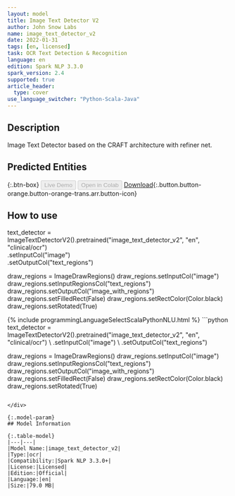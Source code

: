 ```yaml
---
layout: model
title: Image Text Detector V2
author: John Snow Labs
name: image_text_detector_v2
date: 2022-01-31
tags: [en, licensed]
task: OCR Text Detection & Recognition
language: en
edition: Spark NLP 3.3.0
spark_version: 2.4
supported: true
article_header:
  type: cover
use_language_switcher: "Python-Scala-Java"
---
```


## Description

Image Text Detector based on the CRAFT architecture with refiner net.

## Predicted Entities



{:.btn-box}
<button class="button button-orange" disabled>Live Demo</button>
<button class="button button-orange" disabled>Open in Colab</button>
[Download](https://s3.amazonaws.com/auxdata.johnsnowlabs.com/clinical/ocr/image_text_detector_v2_en_3.3.0_2.4_1643618928538.zip){:.button.button-orange.button-orange-trans.arr.button-icon}

## How to use

text_detector = ImageTextDetectorV2().pretrained("image_text_detector_v2", "en", "clinical/ocr") \
     .setInputCol("image") \
     .setOutputCol("text_regions")

 draw_regions = ImageDrawRegions()
 draw_regions.setInputCol("image")
 draw_regions.setInputRegionsCol("text_regions")
 draw_regions.setOutputCol("image_with_regions")
 draw_regions.setFilledRect(False)
 draw_regions.setRectColor(Color.black)
 draw_regions.setRotated(True)

<div class="tabs-box" markdown="1">
{% include programmingLanguageSelectScalaPythonNLU.html %}
```python
text_detector = ImageTextDetectorV2().pretrained("image_text_detector_v2", "en", "clinical/ocr") \
     .setInputCol("image") \
     .setOutputCol("text_regions")

 draw_regions = ImageDrawRegions()
 draw_regions.setInputCol("image")
 draw_regions.setInputRegionsCol("text_regions")
 draw_regions.setOutputCol("image_with_regions")
 draw_regions.setFilledRect(False)
 draw_regions.setRectColor(Color.black)
 draw_regions.setRotated(True)
```

</div>

{:.model-param}
## Model Information

{:.table-model}
|---|---|
|Model Name:|image_text_detector_v2|
|Type:|ocr|
|Compatibility:|Spark NLP 3.3.0+|
|License:|Licensed|
|Edition:|Official|
|Language:|en|
|Size:|79.0 MB|